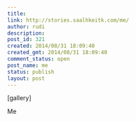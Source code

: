 ```yaml
---
title: 
link: http://stories.saalhkeitk.com/me/
author: rudi
description: 
post_id: 321
created: 2014/08/31 18:09:40
created_gmt: 2014/08/31 18:09:40
comment_status: open
post_name: me
status: publish
layout: post
---
```



[gallery] 

Me